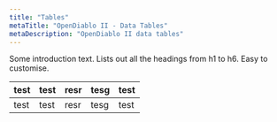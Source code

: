 ```yaml
---
title: "Tables"
metaTitle: "OpenDiablo II - Data Tables"
metaDescription: "OpenDiablo II data tables"
---
```


Some introduction text. Lists out all the headings from h1 to h6. Easy to customise.

|test|test|resr|tesg|test
|-|-|-|-|-
|test|test|resr|tesg|test
